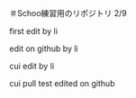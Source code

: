 ＃Schoo練習用のリポジトリ
2/9


first edit by li

edit on github by li

cui edit by li


cui pull test edited on github
